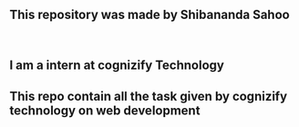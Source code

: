 <h2>This repository was made by Shibananda Sahoo</h2><br>
<h2>I am a intern at cognizify Technology<h2>
<h2>This repo contain all the task given by cognizify technology on web development</h2>
